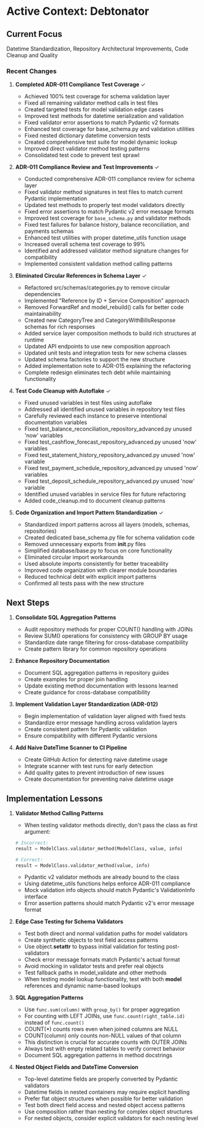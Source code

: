 # Active Context: Debtonator

## Current Focus
Datetime Standardization, Repository Architectural Improvements, Code Cleanup and Quality

### Recent Changes

1. **Completed ADR-011 Compliance Test Coverage** ✓
   - Achieved 100% test coverage for schema validation layer
   - Fixed all remaining validator method calls in test files
   - Created targeted tests for model validation edge cases
   - Improved test methods for datetime serialization and validation
   - Fixed validator error assertions to match Pydantic v2 formats
   - Enhanced test coverage for base_schema.py and validation utilities
   - Fixed nested dictionary datetime conversion tests
   - Created comprehensive test suite for model dynamic lookup
   - Improved direct validator method testing patterns 
   - Consolidated test code to prevent test sprawl

1. **ADR-011 Compliance Review and Test Improvements** ✓
   - Conducted comprehensive ADR-011 compliance review for schema layer
   - Fixed validator method signatures in test files to match current Pydantic implementation
   - Updated test methods to properly test model validators directly
   - Fixed error assertions to match Pydantic v2 error message formats
   - Improved test coverage for `base_schema.py` and validator methods
   - Fixed test failures for balance history, balance reconciliation, and payments schemas
   - Enhanced test utilities with proper datetime_utils function usage
   - Increased overall schema test coverage to 99%
   - Identified and addressed validator method signature changes for compatibility
   - Implemented consistent validation method calling patterns

1. **Eliminated Circular References in Schema Layer** ✓
   - Refactored src/schemas/categories.py to remove circular dependencies
   - Implemented "Reference by ID + Service Composition" approach
   - Removed ForwardRef and model_rebuild() calls for better code maintainability
   - Created new CategoryTree and CategoryWithBillsResponse schemas for rich responses
   - Added service layer composition methods to build rich structures at runtime
   - Updated API endpoints to use new composition approach
   - Updated unit tests and integration tests for new schema classes
   - Updated schema factories to support the new structure
   - Added implementation note to ADR-015 explaining the refactoring
   - Complete redesign eliminates tech debt while maintaining functionality

1. **Test Code Cleanup with Autoflake** ✓
   - Fixed unused variables in test files using autoflake
   - Addressed all identified unused variables in repository test files
   - Carefully reviewed each instance to preserve intentional documentation variables
   - Fixed test_balance_reconciliation_repository_advanced.py unused 'now' variables
   - Fixed test_cashflow_forecast_repository_advanced.py unused 'now' variables 
   - Fixed test_statement_history_repository_advanced.py unused 'now' variable
   - Fixed test_payment_schedule_repository_advanced.py unused 'now' variables
   - Fixed test_deposit_schedule_repository_advanced.py unused 'now' variable
   - Identified unused variables in service files for future refactoring
   - Added code_cleanup.md to document cleanup patterns

1. **Code Organization and Import Pattern Standardization** ✓
   - Standardized import patterns across all layers (models, schemas, repositories)
   - Created dedicated base_schema.py file for schema validation code
   - Removed unnecessary exports from __init__.py files
   - Simplified database/base.py to focus on core functionality
   - Eliminated circular import workarounds
   - Used absolute imports consistently for better traceability
   - Improved code organization with clearer module boundaries
   - Reduced technical debt with explicit import patterns
   - Confirmed all tests pass with the new structure

## Next Steps

1. **Consolidate SQL Aggregation Patterns**
   - Audit repository methods for proper COUNT() handling with JOINs
   - Review SUM() operations for consistency with GROUP BY usage
   - Standardize date range filtering for cross-database compatibility
   - Create pattern library for common repository operations

2. **Enhance Repository Documentation**
   - Document SQL aggregation patterns in repository guides
   - Create examples for proper join handling
   - Update existing method documentation with lessons learned
   - Create guidance for cross-database compatibility

3. **Implement Validation Layer Standardization (ADR-012)**
   - Begin implementation of validation layer aligned with fixed tests
   - Standardize error message handling across validation layers
   - Create consistent pattern for Pydantic validation
   - Ensure compatibility with different Pydantic versions

4. **Add Naive DateTime Scanner to CI Pipeline**
   - Create GitHub Action for detecting naive datetime usage
   - Integrate scanner with test runs for early detection
   - Add quality gates to prevent introduction of new issues
   - Create documentation for preventing naive datetime usage

## Implementation Lessons

1. **Validator Method Calling Patterns**
   - When testing validator methods directly, don't pass the class as first argument:
   ```python
   # Incorrect:
   result = ModelClass.validator_method(ModelClass, value, info)
   
   # Correct:
   result = ModelClass.validator_method(value, info)
   ```
   - Pydantic v2 validator methods are already bound to the class
   - Using datetime_utils functions helps enforce ADR-011 compliance
   - Mock validation info objects should match Pydantic's ValidationInfo interface
   - Error assertion patterns should match Pydantic v2's error message format

2. **Edge Case Testing for Schema Validators**
   - Test both direct and normal validation paths for model validators
   - Create synthetic objects to test field access patterns
   - Use object.__setattr__ to bypass initial validation for testing post-validators
   - Check error message formats match Pydantic's actual format
   - Avoid mocking in validator tests and prefer real objects
   - Test fallback paths in model_validate and other methods
   - When testing model lookup functionality, test with both __model__ references and dynamic name-based lookups

3. **SQL Aggregation Patterns**
   - Use `func.sum(column)` with `group_by()` for proper aggregation
   - For counting with LEFT JOINs, use `func.count(right_table.id)` instead of `func.count()`
   - COUNT(*) counts rows even when joined columns are NULL
   - COUNT(column) only counts non-NULL values of that column
   - This distinction is crucial for accurate counts with OUTER JOINs
   - Always test with empty related tables to verify correct behavior
   - Document SQL aggregation patterns in method docstrings

4. **Nested Object Fields and DateTime Conversion**
   - Top-level datetime fields are properly converted by Pydantic validators
   - Datetime fields in nested containers may require explicit handling
   - Prefer flat object structures when possible for better validation
   - Test both direct field access and nested object access patterns
   - Use composition rather than nesting for complex object structures
   - For nested objects, consider explicit validators for each nesting level
